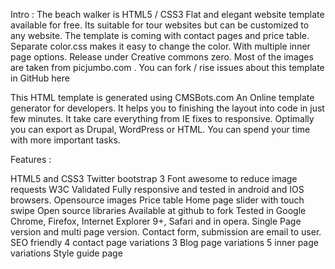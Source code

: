 Intro :
The beach walker is HTML5 / CSS3 Flat and elegant website template available for free. Its suitable for tour websites but can be customized to any website. The template is coming with contact pages and price table. Separate color.css makes it easy to change the color. With multiple inner page options. Release under Creative commons zero. Most of the images are taken from picjumbo.com . You can fork / rise issues about this template in GitHub here

This HTML template is generated using CMSBots.com An Online template generator for developers. It helps you to finishing the layout into code in just few minutes. It take care everything from IE fixes to responsive. Optimally you can export as Drupal, WordPress or HTML. You can spend your time with more important tasks.

Features :

HTML5 and CSS3
Twitter bootstrap 3
Font awesome to reduce image requests
W3C Validated
Fully responsive and tested in android and IOS browsers.
Opensource images
Price table
Home page slider with touch swipe
Open source libraries 
Available at github to fork
Tested in Google Chrome, Firefox, Internet Explorer 9+, Safari and in opera.
Single Page version and multi page version.
Contact form, submission are email to user.
SEO friendly
4 contact page variations
3 Blog page variations
5 inner page variations 
Style guide page
